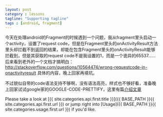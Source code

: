 ```yaml
---
layout: post
category : lessons
tagline: "Supporting tagline"
tags : [android, fragment]
---
```

今天在处理android的Fragment的时候遇到一个问题，我从fragment里头启动一个activity，设置了request code，但是在Fragment里头的onActivityResult方法里头却拦截不到返回的结果，却能在包含Fragment里头的onActivityResult能够拦截到，但是其获取的request code不是我设置的1，而是一个诡异的65537…… 后来看到老外的一个文档才搞明白：http://stackoverflow.com/questions/10564474/wrong-requestcode-in-onactivityresult 具体的内容，晚上回家再填坑。



不过貌似自带的code语法支持不够啊，没有语法高亮，样式也不够好看，准备晚上回家试试google家的GOOGLE-CODE-PRETTIFY，这里有篇[介绍文章](http://wayjam.me/google-code-prettify.html)


Please take a look at [{{ site.categories.api.first.title }}]({{ BASE_PATH }}{{ site.categories.api.first.url }}) 
or jump right into [Usage]({{ BASE_PATH }}{{ site.categories.usage.first.url }}) if you'd like.

